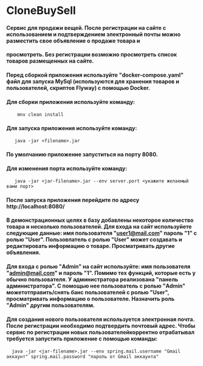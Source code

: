 # CloneBuySell
#### Сервис для продажи вещей. После регистрации на сайте с использованием и подтверждением электронный почты можно разместить свое объявление о продаже товара и 
#### просмотреть. Без регистрации возможно просмотреть список товаров размещенных на сайте.

#### Перед сборкой приложения используйте "docker-compose.yaml" файл для запуска MySql (используются для хранения товаров и пользователей, скриптов Flyway) с помощью Docker.

#### Для сборки приложения используйте команду:
        mnv clean install
#### Для запуска приложения используйте команду:
       java -jar <filename>.jar
#### По умолчанию приложение запуститься на порту 8080.

#### Для изменения порта используйте команду:
       java -jar <jar-filename>.jar --env server.port <укажите желаемый вами порт>
       
#### После запуска приложения перейдите по адресу http://localhost:8080/ 
#### В демонстрационных целях в базу добавлены некоторое количество товара и несколько пользователей. Для входа на сайт используйете следующие данные:  имя пользователя "user1@mail.com" пароль "1" с ролью "User". Пользовпатель с ролью "User" может создавать и редактировать информацию о товаре. Просматривать другие объявления.

#### Для входа с ролью "Admin" на сайт используйте:  имя пользователя "admin@mail.com" и пароль "1". Помимо тех функций, которые есть у обычно пользователя. У администратора реализована "панель администратора". С помощью нее пользователь с ролью "Admin" можетотправить/снять банс  пользователей с ролью "User", просматривать информацию о пользователе. Назначить роль "Admin" другим пользователям.

#### Для создания нового пользователя используется электронная почта. После регистрации необходимо подтвердить почтовый адрес. Чтобы сервис по регистрации новых пользователейкорректно отрабатывал требуется запустить приложение с помощью команды:
      java -jar <jar-filename>.jar --env spring.mail.username "Gmail аккаунт" spring.mail.password "пароль от Gmail аккаунта" 
